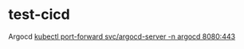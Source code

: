 # test-cicd

Argocd
[kubectl port-forward svc/argocd-server -n argocd 8080:443](https://localhost:8080/applications)
